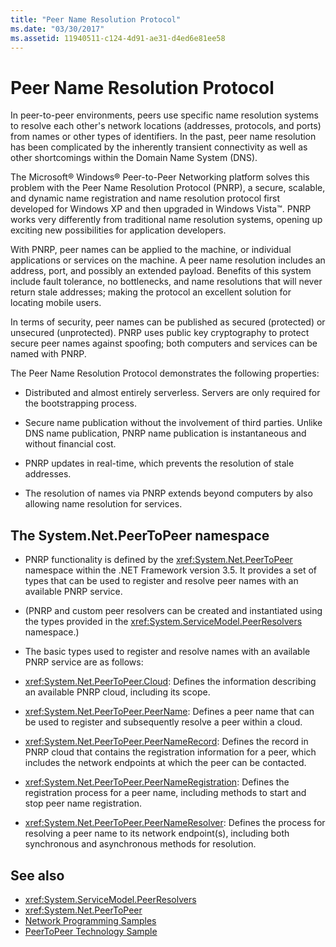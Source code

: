 ```yaml
---
title: "Peer Name Resolution Protocol"
ms.date: "03/30/2017"
ms.assetid: 11940511-c124-4d91-ae31-d4ed6e81ee58
---
```

# Peer Name Resolution Protocol
In peer-to-peer environments, peers use specific name resolution systems to resolve each other's network locations (addresses, protocols, and ports) from names or other types of identifiers. In the past, peer name resolution has been complicated by the inherently transient connectivity as well as other shortcomings within the Domain Name System (DNS).  
  
 The Microsoft® Windows® Peer-to-Peer Networking platform solves this problem with the Peer Name Resolution Protocol (PNRP), a secure, scalable, and dynamic name registration and name resolution protocol first developed for Windows XP and then upgraded in Windows Vista™. PNRP works very differently from traditional name resolution systems, opening up exciting new possibilities for application developers.  
  
 With PNRP, peer names can be applied to the machine, or individual applications or services on the machine. A peer name resolution includes an address, port, and possibly an extended payload. Benefits of this system include fault tolerance, no bottlenecks, and name resolutions that will never return stale addresses; making the protocol an excellent solution for locating mobile users.  
  
 In terms of security, peer names can be published as secured (protected) or unsecured (unprotected). PNRP uses public key cryptography to protect secure peer names against spoofing; both computers and services can be named with PNRP.  
  
The Peer Name Resolution Protocol demonstrates the following properties:  
  
-   Distributed and almost entirely serverless. Servers are only required for the bootstrapping process.  
  
-   Secure name publication without the involvement of third parties. Unlike DNS name publication, PNRP name publication is instantaneous and without financial cost.  
  
-   PNRP updates in real-time, which prevents the resolution of stale addresses.  
  
-   The resolution of names via PNRP extends beyond computers by also allowing name resolution for services.  
  
## The System.Net.PeerToPeer namespace  
  
-   PNRP functionality is defined by the <xref:System.Net.PeerToPeer> namespace within the .NET Framework version 3.5. It provides a set of types that can be used to register and resolve peer names with an available PNRP service.  
  
-   (PNRP and custom peer resolvers can be created and instantiated using the types provided in the <xref:System.ServiceModel.PeerResolvers> namespace.)  
  
-   The basic types used to register and resolve names with an available PNRP service are as follows:  
  
-   <xref:System.Net.PeerToPeer.Cloud>: Defines the information describing an available PNRP cloud, including its scope.  
  
-   <xref:System.Net.PeerToPeer.PeerName>: Defines a peer name that can be used to register and subsequently resolve a peer within a cloud.  
  
-   <xref:System.Net.PeerToPeer.PeerNameRecord>: Defines the record in PNRP cloud that contains the registration information for a peer, which includes the network endpoints at which the peer can be contacted.  
  
-   <xref:System.Net.PeerToPeer.PeerNameRegistration>: Defines the registration process for a peer name, including methods to start and stop peer name registration.  
  
-   <xref:System.Net.PeerToPeer.PeerNameResolver>: Defines the process for resolving a peer name to its network endpoint(s), including both synchronous and asynchronous methods for resolution.  
  
## See also
- <xref:System.ServiceModel.PeerResolvers>
- <xref:System.Net.PeerToPeer>
- [Network Programming Samples](../../../docs/framework/network-programming/network-programming-samples.md)
- [PeerToPeer Technology Sample](https://go.microsoft.com/fwlink/?LinkID=179571)

